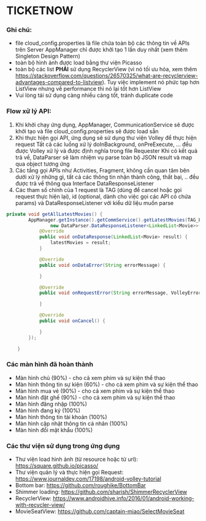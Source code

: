 # TICKETNOW


### Ghi chú:
* file cloud_config.properties là file chứa toàn bộ các thông tin về APIs trên Server
AppManager chỉ được khởi tạo 1 lần duy nhất (xem thêm Singleton Design Pattern)
* toàn bộ hình ảnh được load bằng thư viện Picasso
* toàn bộ các list **PHẢI** sử dụng RecyclerView (vì nó tối ưu hóa, xem thêm https://stackoverflow.com/questions/26570325/what-are-recyclerview-advantages-compared-to-listview). Tuy việc implement nó phức tạp hơn ListView nhưng về performance thì nó lại tốt hơn ListView
* Vui lòng tái sử dụng càng nhiều càng tốt, tránh duplicate code

### Flow xử lý API:
1. Khi khởi chạy ứng dụng, AppManager, CommunicationService sẽ được khởi tạo và file cloud_config.properties sẽ được load sẵn
2. Khi thực hiện gọi API, ứng dụng sẽ sử dụng thư viện Volley để thực hiện request
  Tất cả các luồng xử lý doInBackground, onPreExecute, ... đều được Volley xử lý và được định nghĩa trong file Requester
  Khi có kết quả trả về, DataParser sẽ làm nhiệm vụ parse toàn bộ JSON result và map qua object tương ứng
3. Các tầng gọi APIs như Activities, Fragment, không cần quan tâm bên dưới xử lý những gì, tất cả các thông tin nhận thành công, thất bại, .. đều được trả về thông qua Interface DataResponseListener
4. Các tham số chính của 1 request là TAG (dùng để cancel hoặc gọi request thực hiện lại), id (optional, dành cho việc gọi các API có chứa params) và DataResponseListener với kiểu dữ liệu muốn parse


```java
private void getAllLatestMovies() {
        AppManager.getInstance().getCommService().getLatestMovies(TAG_LATEST_MOVIES,
                new DataParser.DataResponseListener<LinkedList<Movie>>() {
            @Override
            public void onDataResponse(LinkedList<Movie> result) {
                latestMovies = result;
            }

            @Override
            public void onDataError(String errorMessage) {

            }

            @Override
            public void onRequestError(String errorMessage, VolleyError volleyError) {

            }

            @Override
            public void onCancel() {

            }
        });

    }
```

### Các màn hình đã hoàn thành
* Màn hình chủ (90%) - cho cả xem phim và sự kiện thể thao
* Màn hình thông tin sự kiện (60%) - cho cả xem phim và sự kiện thể thao
* Màn hình mua vé (90%) - cho cả xem phim và sự kiện thể thao
* Màn hình đặt ghế (90%) - cho cả xem phim và sự kiện thể thao
* Màn hình đăng nhập (100%)
* Màn hình đang ký (100%)
* Màn hình thông tin tài khoản (100%)
* Màn hình cập nhật thông tin cá nhân (100%)
* Màn hình đổi mật khẩu (100%)

### Các thư viện sử dụng trong ứng dụng
* Thư viện load hình ảnh (từ resource hoặc từ url): https://square.github.io/picasso/
* Thư viện quản lý và thực hiện gọi Request: https://www.journaldev.com/17198/android-volley-tutorial
* Bottom bar: https://github.com/roughike/BottomBar
* Shimmer loading: https://github.com/sharish/ShimmerRecyclerView
* RecyclerView: https://www.androidhive.info/2016/01/android-working-with-recycler-view/
* MovieSeatView: https://github.com/captain-miao/SelectMovieSeat
